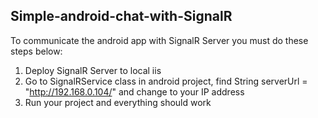 ## Simple-android-chat-with-SignalR

To communicate the android app with SignalR Server you must do these steps below: 

1. Deploy SignalR Server to local iis
2. Go to SignalRService class in android project, find String serverUrl = "http://192.168.0.104/" and change to your IP address
3. Run your project and everything should work
